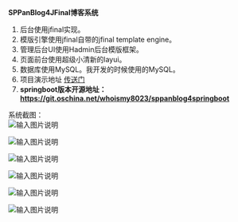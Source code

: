  **SPPanBlog4JFinal博客系统** 
1. 后台使用jfinal实现。
2. 模版引擎使用jfinal自带的jfinal template engine。
3. 管理后台UI使用Hadmin后台模版框架。
4. 页面前台使用超级小清新的layui。
5. 数据库使用MySQL。我开发的时候使用的MySQL。
6. 项目演示地址 [传送门](http://60.205.178.218)
7. **springboot版本开源地址：https://git.oschina.net/whoismy8023/sppanblog4springboot**

系统截图：  
![输入图片说明](http://git.oschina.net/uploads/images/2017/0411/205231_5bc75afd_559378.png "在这里输入图片标题")

![输入图片说明](http://git.oschina.net/uploads/images/2017/0411/205250_99570aba_559378.png "在这里输入图片标题")

![输入图片说明](http://git.oschina.net/uploads/images/2017/0411/205303_0646120e_559378.png "在这里输入图片标题")

![输入图片说明](http://git.oschina.net/uploads/images/2017/0411/205317_0d184658_559378.png "在这里输入图片标题")

![输入图片说明](http://git.oschina.net/uploads/images/2017/0411/205329_0509eb87_559378.png "在这里输入图片标题")

![输入图片说明](http://git.oschina.net/uploads/images/2017/0411/205339_eca9fbde_559378.png "在这里输入图片标题")